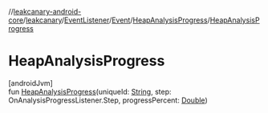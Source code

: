 //[leakcanary-android-core](../../../../../index.md)/[leakcanary](../../../index.md)/[EventListener](../../index.md)/[Event](../index.md)/[HeapAnalysisProgress](index.md)/[HeapAnalysisProgress](-heap-analysis-progress.md)

# HeapAnalysisProgress

[androidJvm]\
fun [HeapAnalysisProgress](-heap-analysis-progress.md)(uniqueId: [String](https://kotlinlang.org/api/latest/jvm/stdlib/kotlin/-string/index.html), step: OnAnalysisProgressListener.Step, progressPercent: [Double](https://kotlinlang.org/api/latest/jvm/stdlib/kotlin/-double/index.html))
